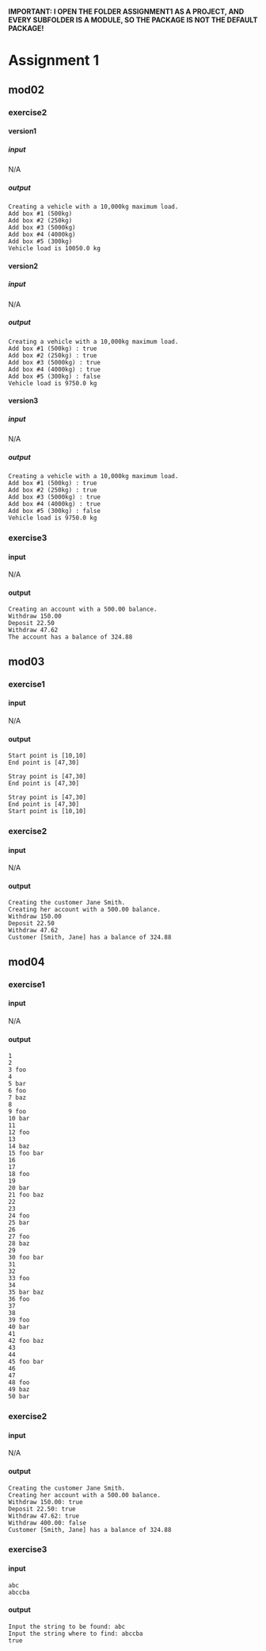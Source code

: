 **IMPORTANT: I OPEN THE FOLDER ASSIGNMENT1 AS A PROJECT, AND EVERY SUBFOLDER IS A MODULE, SO THE PACKAGE IS NOT THE DEFAULT PACKAGE!**

# Assignment 1

## mod02

### exercise2

#### version1

##### input

N/A

##### output

```
Creating a vehicle with a 10,000kg maximum load.
Add box #1 (500kg)
Add box #2 (250kg)
Add box #3 (5000kg)
Add box #4 (4000kg)
Add box #5 (300kg)
Vehicle load is 10050.0 kg
```

#### version2

##### input

N/A

##### output

```
Creating a vehicle with a 10,000kg maximum load.
Add box #1 (500kg) : true
Add box #2 (250kg) : true
Add box #3 (5000kg) : true
Add box #4 (4000kg) : true
Add box #5 (300kg) : false
Vehicle load is 9750.0 kg
```

#### version3

##### input

N/A

##### output

```
Creating a vehicle with a 10,000kg maximum load.
Add box #1 (500kg) : true
Add box #2 (250kg) : true
Add box #3 (5000kg) : true
Add box #4 (4000kg) : true
Add box #5 (300kg) : false
Vehicle load is 9750.0 kg
```

### exercise3

#### input

N/A

#### output

```
Creating an account with a 500.00 balance.
Withdraw 150.00
Deposit 22.50
Withdraw 47.62
The account has a balance of 324.88
```

## mod03

### exercise1

#### input

N/A

#### output

```
Start point is [10,10]
End point is [47,30]

Stray point is [47,30]
End point is [47,30]

Stray point is [47,30]
End point is [47,30]
Start point is [10,10]
```

### exercise2

#### input

N/A

#### output

```
Creating the customer Jane Smith.
Creating her account with a 500.00 balance.
Withdraw 150.00
Deposit 22.50
Withdraw 47.62
Customer [Smith, Jane] has a balance of 324.88
```

## mod04

### exercise1

#### input

N/A

#### output

```
1
2
3 foo
4
5 bar
6 foo
7 baz
8
9 foo
10 bar
11
12 foo
13
14 baz
15 foo bar
16
17
18 foo
19
20 bar
21 foo baz
22
23
24 foo
25 bar
26
27 foo
28 baz
29
30 foo bar
31
32
33 foo
34
35 bar baz
36 foo
37
38
39 foo
40 bar
41
42 foo baz
43
44
45 foo bar
46
47
48 foo
49 baz
50 bar
```

### exercise2

#### input

N/A

#### output

```
Creating the customer Jane Smith.
Creating her account with a 500.00 balance.
Withdraw 150.00: true
Deposit 22.50: true
Withdraw 47.62: true
Withdraw 400.00: false
Customer [Smith, Jane] has a balance of 324.88
```

### exercise3

#### input

```
abc
abccba
```

#### output

```
Input the string to be found: abc
Input the string where to find: abccba
true
```

